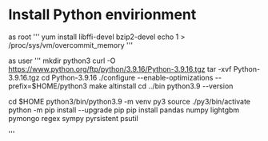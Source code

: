 # Install Python envirionment

as root
'''
yum install libffi-devel bzip2-devel
echo 1 > /proc/sys/vm/overcommit_memory
'''

as user
'''
mkdir python3
curl -O https://www.python.org/ftp/python/3.9.16/Python-3.9.16.tgz
tar -xvf Python-3.9.16.tgz
cd Python-3.9.16
./configure --enable-optimizations --prefix=$HOME/python3
make altinstall
cd ../bin
python3.9 --version

cd $HOME
python3/bin/python3.9 -m venv py3
source ./py3/bin/activate
python -m pip install --upgrade pip
pip install pandas numpy lightgbm pymongo regex sympy pyrsistent psutil

'''
